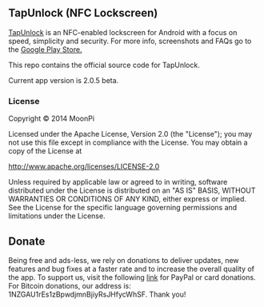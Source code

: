 ## TapUnlock (NFC Lockscreen)

[TapUnlock](https://play.google.com/store/apps/details?id=com.moonpi.tapunlock) is an NFC-enabled lockscreen for Android with a focus on speed, simplicity and security. For more info, screenshots and FAQs go to the [Google Play Store.](https://play.google.com/store/apps/details?id=com.moonpi.tapunlock)

This repo contains the official source code for TapUnlock.

Current app version is 2.0.5 beta.

### License

Copyright &copy; 2014 MoonPi

Licensed under the Apache License, Version 2.0 (the "License"); you may not use this file except in compliance with the License. You may obtain a copy of the License at

http://www.apache.org/licenses/LICENSE-2.0

Unless required by applicable law or agreed to in writing, software distributed under the License is distributed on an "AS IS" BASIS, WITHOUT WARRANTIES OR CONDITIONS OF ANY KIND, either express or implied. See the License for the specific language governing permissions and limitations under the License.

## Donate

Being free and ads-less, we rely on donations to deliver updates, new features and bug fixes at a faster rate and to increase the overall quality of the app. To support us, visit the following [link](http://goo.gl/TQRlTa) for PayPal or card donations. For Bitcoin donations, our address is: 1NZGAU1rEs1zBpwdjmnBjiyRsJHfycWhSF. Thank you!
